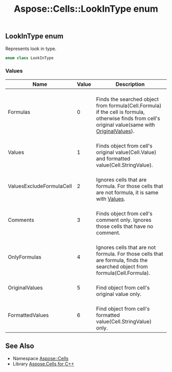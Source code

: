﻿---
title: Aspose::Cells::LookInType enum
linktitle: LookInType
second_title: Aspose.Cells for C++ API Reference
description: 'Aspose::Cells::LookInType enum. Represents look in type in C++.'
type: docs
weight: 23400
url: /cpp/aspose.cells/lookintype/
---
## LookInType enum


Represents look in type.

```cpp
enum class LookInType
```

### Values

| Name | Value | Description |
| --- | --- | --- |
| Formulas | 0 | <br>Finds the searched object from formula(Cell.Formula) if the cell is formula, otherwise finds from cell's original value(same with [OriginalValues](./)). |
| Values | 1 | <br>Finds object from cell's original value(Cell.Value) and formatted value(Cell.StringValue). |
| ValuesExcludeFormulaCell | 2 | <br>Ignores cells that are formula. For those cells that are not formula, it is same with [Values](../autofilltype/). |
| Comments | 3 | <br>Finds object from cell's comment only. Ignores those cells that have no comment. |
| OnlyFormulas | 4 | <br>Ignores cells that are not formula. For those cells that are formula, finds the searched object from formula(Cell.Formula). |
| OriginalValues | 5 | <br>Find object from cell's original value only. |
| FormattedValues | 6 | <br>Find object from cell's formatted value(Cell.StringValue) only. |

## See Also

* Namespace [Aspose::Cells](../)
* Library [Aspose.Cells for C++](../../)
